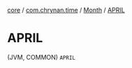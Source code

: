 [core](../../index.md) / [com.chrynan.time](../index.md) / [Month](index.md) / [APRIL](./-a-p-r-i-l.md)

# APRIL

(JVM, COMMON) `APRIL`